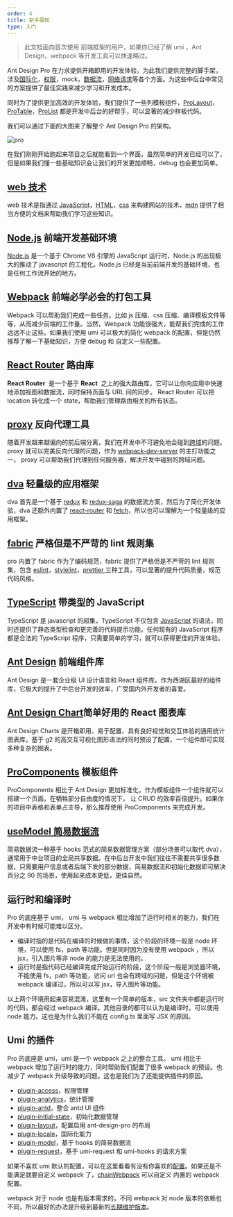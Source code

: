 ```yaml
---
order: 4
title: 新手需知
type: 入门
---
```


> 此文档面向首次使用 前端框架的用户，如果你已经了解 umi ，Ant Design，webpack 等开发工具可以快速略过。

Ant Design Pro 在力求提供开箱即用的开发体验，为此我们提供完整的脚手架，涉及[国际化](https://umijs.org/zh-CN/plugins/plugin-locale)，[权限](https://umijs.org/zh-CN/plugins/plugin-access)，mock，[数据流](https://umijs.org/zh-CN/plugins/plugin-model)，[网络请求](https://umijs.org/zh-CN/plugins/plugin-request)等各个方面。为这些中后台中常见的方案提供了最佳实践来减少学习和开发成本。

同时为了提供更加高效的开发体验，我们提供了一些列模板组件，[ProLayout](https://procomponents.ant.design/components/layout)，[ProTable](https://procomponents.ant.design/components/table)，[ProList](https://procomponents.ant.design/components/list) 都是开发中后台的好帮手，可以显著的减少样板代码。

我们可以通过下面的大图来了解整个 Ant Design Pro 的架构。

![pro](https://gw.alipayobjects.com/zos/antfincdn/AhUzrugUr%26/yuque_diagram.jpg)

在我们刚刚开始跑起来项目之后就能看到一个界面，虽然简单的开发已经可以了，但是如果我们懂一些基础知识会让我们的开发更加顺畅，debug 也会更加简单。

## [web 技术](https://developer.mozilla.org/zh-CN/docs/Web/Reference)

web 技术是指通过 [JavaScript](https://developer.mozilla.org/zh-CN/docs/Web/JavaScript/Reference)，[HTML](https://developer.mozilla.org/zh-CN/docs/Glossary/HTML)，[css](https://developer.mozilla.org/zh-CN/docs/Glossary/CSS) 来构建网站的技术，[mdn](https://developer.mozilla.org/zh-CN/docs/Web/Guide) 提供了相当方便的文档来帮助我们学习这些知识。

## [Node.js](https://nodejs.org/en/) 前端开发基础环境

[Node.js](https://nodejs.org/en/) 是一个基于 Chrome V8 引擎的 JavaScript 运行时，Node.js 的出现极大的推动了 javascript 的工程化。Node.js 已经是当前前端开发的基础环境，也是任何工作流开始的地方。

## [Webpack](https://webpack.js.org/) 前端必学必会的打包工具

Webpack 可以帮助我们完成一些任务。比如 js 压缩、css 压缩、编译模板文件等等，从而减少前端的工作量。当然，Webpack 功能很强大，能帮我们完成的工作远远不止这些。如果我们使用 umi 可以极大的简化 webpack 的配置，但是仍然推荐了解一下基础知识，方便 debug 和 自定义一些配置。

## [React Router](https://reactrouter.com/web/guides/quick-start) 路由库

**React Router**  是一个基于 **React**  之上的强大路由库，它可以让你向应用中快速地添加视图和数据流，同时保持页面与 URL 间的同步。 React Router 可以把 location 转化成一个 state，帮助我们管理路由相关的所有状态。

## [proxy](https://webpack.docschina.org/configuration/dev-server/) 反向代理工具

随着开发越来越偏向的前后端分离，我们在开发中不可避免地会碰到[跨域](https://www.ruanyifeng.com/blog/2016/04/cors.html)的问题。proxy 就可以完美反向代理的问题，作为 [webpack-dev-server](https://github.com/webpack/webpack-dev-server) 的主打功能之一， proxy 可以帮助我们代理到任何服务器，解决开发中碰到的跨域问题。

## [dva](https://dvajs.com/guide/#%E7%89%B9%E6%80%A7) 轻量级的应用框架

dva 首先是一个基于 [redux](https://github.com/reduxjs/redux) 和 [redux-saga](https://github.com/redux-saga/redux-saga) 的数据流方案，然后为了简化开发体验，dva 还额外内置了 [react-router](https://github.com/ReactTraining/react-router) 和 [fetch](https://github.com/github/fetch)，所以也可以理解为一个轻量级的应用框架。

## [fabric](https://github.com/umijs/fabric) 严格但是不严苛的 lint 规则集

pro 内置了 fabric 作为了编码规范，fabric 提供了严格但是不严苛的 lint 规则集，包含 [eslint](https://cn.eslint.org/)，[stylelint](https://stylelint.io/)，[prettier ](https://prettier.io/)三种工具，可以显著的提升代码质量，规范代码风格。

## [TypeScript](https://www.typescriptlang.org/) 带类型的 JavaScript

TypeScript 是 javascript 的超集，TypeScript 不仅包含 [JavaScript](https://zh.wikipedia.org/wiki/JavaScript) 的语法，同时还提供了静态类型检查和更完善的代码提示功能。任何现有的 JavaScript 程序都是合法的 TypeScript 程序，只需要简单的学习，就可以获得更佳的开发体验。

## [Ant Design](https://ant.design/index-cn) 前端组件库

Ant Design 是一套企业级 UI 设计语言和 React 组件库。作为西湖区最好的组件库，它极大的提升了中后台开发的效率，广受国内外开发者的喜爱。

## [Ant Design Chart](https://charts.ant.design/zh-CN)简单好用的 React 图表库

Ant Design Charts 是开箱即用、易于配置、具有良好视觉和交互体验的通用统计图表库，基于 g2 的高交互可视化图形语法的同时预设了配置，一个组件即可实现多种复杂的图表。

## [ProComponents](https://procomponents.ant.design/) 模板组件

ProComponents 相比于 Ant Design 更加标准化，作为模板组件一个组件就可以搭建一个页面，在牺牲部分自由度的情况下， 让 CRUD 的效率百倍提升。如果你的项目中表格和表单占主导，那么推荐使用 ProComponents 来完成开发。

## [useModel 简易数据流](https://umijs.org/zh-CN/plugins/plugin-initial-state)

简易数据流一种基于 hooks 范式的简易数据管理方案（部分场景可以取代 dva），通常用于中台项目的全局共享数据。在中后台开发中我们往往不需要共享很多数据，只需要用户信息或者后端下发的部分数据，简易数据流和初始化数据即可解决百分之 90 的场景，使用起来成本更低，更佳自然。

## 运行时和编译时

Pro 的底座基于 umi， umi 与 webpack 相比增加了运行时相关的能力，我们在开发中有时候可能难以区分。

- 编译时指的是代码在编译的时候做的事情，这个阶段的环境一般是 node 环境，可以使用 fs，path 等功能。但是同时因为没有使用 webpack ，所以 jsx，引入图片等非 node 的能力是无法使用的。
- 运行时是指代码已经编译完成开始运行的阶段，这个阶段一般是浏览器环境，不能使用 fs，path 等功能，访问 url 也会有跨域的问题，但是这个环境被 webpack 编译过，所以可以写 jsx，导入图片等功能。

以上两个环境用起来容易混淆，这里有一个简单的版本，src 文件夹中都是运行时的代码，都会经过 webpack 编译。其他目录的都可以认为是编译时，可以使用 node 能力。这也是为什么我们不能在 config.ts 里面写 JSX 的原因。

## Umi 的插件

Pro 的底座是 umi，umi 是一个 webpack 之上的整合工具。 umi 相比于 webpack 增加了运行时的能力，同时帮助我们配置了很多 webpack 的预设。也减少了 webpack 升级导致的问题。这也是我们为了还能提供插件的原因。

- [plugin-access](https://umijs.org/zh-CN/plugins/plugin-access)，权限管理
- [plugin-analytics](https://umijs.org/zh-CN/plugins/plugin-analytics)，统计管理
- [plugin-antd](https://umijs.org/zh-CN/plugins/plugin-antd)，整合 antd UI 组件
- [plugin-initial-state](https://umijs.org/zh-CN/plugins/plugin-initial-state)，初始化数据管理
- [plugin-layout](https://umijs.org/zh-CN/plugins/plugin-layout)，配置启用 ant-design-pro 的布局
- [plugin-locale](https://umijs.org/zh-CN/plugins/plugin-locale)，国际化能力
- [plugin-model](https://umijs.org/zh-CN/plugins/plugin-model)，基于 hooks 的简易数据流
- [plugin-request](https://umijs.org/zh-CN/plugins/plugin-request)，基于 umi-request 和 umi-hooks 的请求方案

如果不喜欢 umi 默认的配置，可以在这里看看有没有你喜欢的[配置](https://umijs.org/zh-CN/config)。如果还是不能满足就要自定义 webpack 了，[chainWebpack](https://umijs.org/zh-CN/config#chainwebpack) 可以自定义 内置的 webpack 配置。

webpack 对于 node 也是有版本需求的，不同 webpack 对 node 版本的依赖也不同，所以最好的办法是升级到最新的[长期维护版本](https://nodejs.org/en/)。
